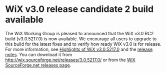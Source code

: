 # WiX v3.0 release candidate 2 build available

The WiX Working Group is pleased to announced that the WiX v3.0 RC2 build (v3.0.5217.0) is now available. We encourage all users to upgrade to this build for the latest fixes and to verify how ready WiX v3.0 is for release. For more information, see <a href="http://www.joyofsetup.com/2009/04/18/highlights-of-wix-v3052170/">Highlights of WiX v3.0.5217.0</a> and the <a href="https://sourceforge.net/project/shownotes.php?release_id=676766&amp;group_id=105970">release notes</a>. You can download it from <a href="http://wix.sourceforge.net/releases/3.0.5217.0/">http://wix.sourceforge.net/releases/3.0.5217.0/</a> or from the <a href="https://sourceforge.net/project/showfiles.php?group_id=105970&amp;package_id=168888&amp;release_id=676766">WiX SourceForge.net releases page</a>.
